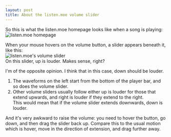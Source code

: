 ```yaml
---
layout: post
title: About the listen.moe volume slider
---
```


So this is what the listen.moe homepage looks like when a song is playing:  
![listen.moe homepage](https://i.imgur.com/I3hle8o.png)

When your mouse hovers on the volume button, a slider appears beneath it,
like this:  
![listen.moe's volume slider](https://i.imgur.com/bGiLeBc.png)  
On this slider, up is louder. Makes sense, right?

I'm of the opposite opinion. I think that in this case, down should be louder.

1. The waveforms on the left start from the bottom of the player bar, and so
does the volume slider.
2. Other volume sliders usually follow either up is louder for those that
extend upwards, and right is louder if they extend to the right.  
This would mean that if the volume slider extends downwards, down is louder.

And it's very awkward to raise the volume: you need to hover the button, go down,
and then drag the slider back up. Compare this to the usual motion which is
hover, move in the direction of extension, and drag further away.


